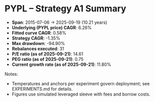 # PYPL – Strategy A1 Summary

- **Span**: 2015-07-06 → 2025-09-19 (10.21 years)
- **Underlying (PYPL price) CAGR**: 6.26%
- **Fitted curve CAGR**: 0.58%
- **Strategy CAGR**: -1.35%
- **Max drawdown**: -94.90%
- **Rebalances executed**: 31
- **P/E ratio (as of 2025-09-21)**: 14.61
- **PEG ratio (as of 2025-09-21)**: 0.75
- **Current growth rate (as of 2025-09-21)**: 11.80%

Notes:

- Temperatures and anchors per experiment govern deployment; see EXPERIMENTS.md for details.
- Figures use simulated leveraged sleeve with fees and borrow costs.

